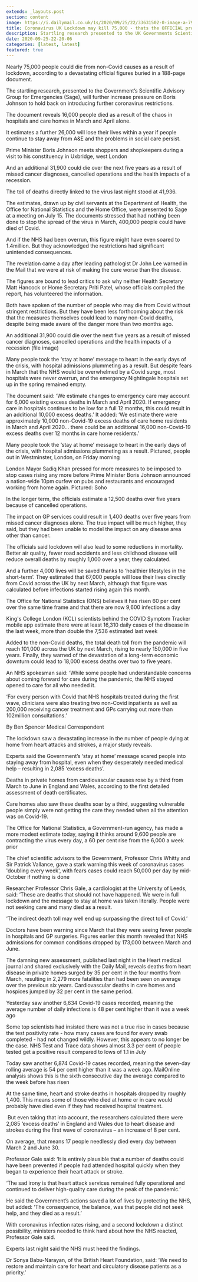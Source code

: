 ```yaml
---
extends: _layouts.post
section: content
image: https://i.dailymail.co.uk/1s/2020/09/25/22/33631502-0-image-a-79_1601067757646.jpg 
title: Coronavirus UK Lockdown may kill 75,000 - thats the OFFICIAL projection 
description: Startling research presented to the UK Governments Scientific Advisory Group for Emergencies (Sage) will further increase pressure on Boris Johnson. 
date: 2020-09-25-22-20-06 
categories: [latest, latest] 
featured: true 
--- 
```

Nearly 75,000 people could die from non-Covid causes as a result of lockdown, according to a devastating official figures buried in a 188-page document.

The startling research, presented to the Government’s Scientific Advisory Group for Emergencies (Sage), will further increase pressure on Boris Johnson to hold back on introducing further coronavirus restrictions.

The document reveals 16,000 people died as a result of the chaos in hospitals and care homes in March and April alone.

It estimates a further 26,000 will lose their lives within a year if people continue to stay away from A&E and the problems in social care persist.

Prime Minister Boris Johnson meets shoppers and shopkeepers during a visit to his constituency in Uxbridge, west London





And an additional 31,900 could die over the next five years as a result of missed cancer diagnoses, cancelled operations and the health impacts of a recession.

The toll of deaths directly linked to the virus last night stood at 41,936.

The estimates, drawn up by civil servants at the Department of Health, the Office for National Statistics and the Home Office, were presented to Sage at a meeting on July 15. The documents stressed that had nothing been done to stop the spread of the virus in March, 400,000 people could have died of Covid.

And if the NHS had been overrun, this figure might have even soared to 1.4million. But they acknowledged the restrictions had significant unintended consequences.

The revelation came a day after leading pathologist Dr John Lee warned in the Mail that we were at risk of making the cure worse than the disease.

The figures are bound to lead critics to ask why neither Health Secretary Matt Hancock or Home Secretary Priti Patel, whose officials compiled the report, has volunteered the information.

Both have spoken of the number of people who may die from Covid without stringent restrictions. But they have been less forthcoming about the risk that the measures themselves could lead to many non-Covid deaths, despite being made aware of the danger more than two months ago.

An additional 31,900 could die over the next five years as a result of missed cancer diagnoses, cancelled operations and the health impacts of a recession (file image)

Many people took the ‘stay at home’ message to heart in the early days of the crisis, with hospital admissions plummeting as a result. But despite fears in March that the NHS would be overwhelmed by a Covid surge, most hospitals were never overrun, and the emergency Nightingale hospitals set up in the spring remained empty.

The document said: ‘We estimate changes to emergency care may account for 6,000 existing excess deaths in March and April 2020. If emergency care in hospitals continues to be low for a full 12 months, this could result in an additional 10,000 excess deaths.’ It added: ‘We estimate there were approximately 10,000 non-Covid-19 excess deaths of care home residents in March and April 2020... there could be an additional 16,000 non-Covid-19 excess deaths over 12 months in care home residents.’

Many people took the ‘stay at home’ message to heart in the early days of the crisis, with hospital admissions plummeting as a result. Pictured, people out in Westminster, London, on Friday morning

London Mayor Sadiq Khan pressed for more measures to be imposed to stop cases rising any more before Prime Minister Boris Johnson announced a nation-wide 10pm curfew on pubs and restaurants and encouraged working from home again. Pictured: Soho

In the longer term, the officials estimate a 12,500 deaths over five years because of cancelled operations.

The impact on GP services could result in 1,400 deaths over five years from missed cancer diagnoses alone. The true impact will be much higher, they said, but they had been unable to model the impact on any disease area other than cancer.

The officials said lockdown will also lead to some reductions in mortality. Better air quality, fewer road accidents and less childhood disease will reduce overall deaths by roughly 1,000 over a year, they calculated.

And a further 4,000 lives will be saved thanks to ‘healthier lifestyles in the short-term’. They estimated that 67,000 people will lose their lives directly from Covid across the UK by next March, although that figure was calculated before infections started rising again this month.

The Office for National Statistics (ONS) believes it has risen 60 per cent over the same time frame and that there are now 9,600 infections a day

King's College London (KCL) scientists behind the COVID Symptom Tracker mobile app estimate there were at least 16,310 daily cases of the disease in the last week, more than double the 7,536 estimated last week 

Added to the non-Covid deaths, the total death toll from the pandemic will reach 101,000 across the UK by next March, rising to nearly 150,000 in five years. Finally, they warned of the devastation of a long-term economic downturn could lead to 18,000 excess deaths over two to five years.

An NHS spokesman said: ‘While some people had understandable concerns about coming forward for care during the pandemic, the NHS stayed opened to care for all who needed it.

‘For every person with Covid that NHS hospitals treated during the first wave, clinicians were also treating two non-Covid inpatients as well as 200,000 receiving cancer treatment and GPs carrying out more than 102million consultations.’

By Ben Spencer Medical Correspondent

The lockdown saw a devastating increase in the number of people dying at home from heart attacks and strokes, a major study reveals.

Experts said the Government’s ‘stay at home’ message scared people into staying away from hospital, even when they desperately needed medical help – resulting in 2,085 ‘excess deaths’.

Deaths in private homes from cardiovascular causes rose by a third from March to June in England and Wales, according to the first detailed assessment of death certificates. 

Care homes also saw these deaths soar by a third, suggesting vulnerable people simply were not getting the care they needed when all the attention was on Covid-19.

The Office for National Statistics, a Government-run agency, has made a more modest estimate today, saying it thinks around 9,600 people are contracting the virus every day, a 60 per cent rise from the 6,000 a week prior

The chief scientific advisors to the Government, Professor Chris Whitty and Sir Patrick Vallance, gave a stark warning this week of coronavirus cases 'doubling every week', with fears cases could reach 50,000 per day by mid-October if nothing is done

Researcher Professor Chris Gale, a cardiologist at the University of Leeds, said: ‘These are deaths that should not have happened. We were in full lockdown and the message to stay at home was taken literally. People were not seeking care and many died as a result.

‘The indirect death toll may well end up surpassing the direct toll of Covid.’

Doctors have been warning since March that they were seeing fewer people in hospitals and GP surgeries. Figures earlier this month revealed that NHS admissions for common conditions dropped by 173,000 between March and June.

The damning new assessment, published last night in the Heart medical journal and shared exclusively with the Daily Mail, reveals deaths from heart disease in private homes surged by 35 per cent in the four months from March, resulting in 2,279 more fatalities than had been seen on average over the previous six years. Cardiovascular deaths in care homes and hospices jumped by 32 per cent in the same period.

Yesterday saw another 6,634 Covid-19 cases recorded, meaning the average number of daily infections is 48 per cent higher than it was a week ago

Some top scientists had insisted there was not a true rise in cases because the test positivity rate - how many cases are found for every swab completed - had not changed wildly. However, this appears to no longer be the case. NHS Test and Trace data shows almost 3.3 per cent of people tested get a positive result compared to lows of 1.1 in July

Today saw another 6,874 Covid-19 cases recorded, meaning the seven-day rolling average is 54 per cent higher than it was a week ago. MailOnline analysis shows this is the sixth consecutive day the average compared to the week before has risen

At the same time, heart and stroke deaths in hospitals dropped by roughly 1,400. This means some of those who died at home or in care would probably have died even if they had received hospital treatment.

 But even taking that into account, the researchers calculated there were 2,085 ‘excess deaths’ in England and Wales due to heart disease and strokes during the first wave of coronavirus – an increase of 8 per cent.

On average, that means 17 people needlessly died every day between March 2 and June 30.

Professor Gale said: ‘It is entirely plausible that a number of deaths could have been prevented if people had attended hospital quickly when they began to experience their heart attack or stroke.

‘The sad irony is that heart attack services remained fully operational and continued to deliver high-quality care during the peak of the pandemic.’

He said the Government’s actions saved a lot of lives by protecting the NHS, but added: ‘The consequence, the balance, was that people did not seek help, and they died as a result.’

With coronavirus infection rates rising, and a second lockdown a distinct possibility, ministers needed to think hard about how the NHS reacted, Professor Gale said.

Experts last night said the NHS must heed the findings.

Dr Sonya Babu-Narayan, of the British Heart Foundation, said: ‘We need to restore and maintain care for heart and circulatory disease patients as a priority.’ 

